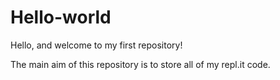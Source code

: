 # Hello-world

Hello, and welcome to my first repository!

The main aim of this repository is to store all of my repl.it code.
